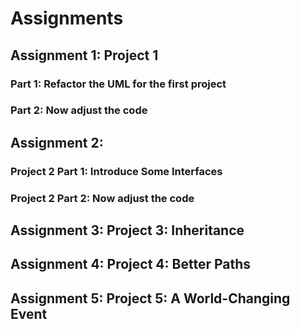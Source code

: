 # Assignments

## Assignment 1: Project 1

### Part 1: Refactor the UML for the first project

### Part 2: Now adjust the code

## Assignment 2: 

### Project 2 Part 1: Introduce Some Interfaces

### Project 2 Part 2: Now adjust the code

## Assignment 3: Project 3: Inheritance

## Assignment 4: Project 4: Better Paths

## Assignment 5: Project 5: A World-Changing Event
